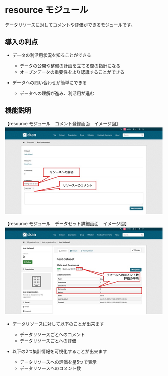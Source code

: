 # resource モジュール

データリソースに対してコメントや評価ができるモジュールです。

## 導入の利点

* データの利活用状況を知ることができる
  * データの公開や整備の計画を立てる際の指針になる
  * オープンデータの重要性をより認識することができる

* データへの問い合わせが簡単にできる
  * データへの理解が進み、利活用が進む

## 機能説明

【resource モジュール　コメント登録画面　イメージ図】  
![resource モジュール　コメント登録画面　イメージ図](../assets/register_resource_comment.jpg)

【resource モジュール　データセット詳細画面　イメージ図】  
![resource モジュール　データセット詳細画面　イメージ図](../assets/dataset_detail_image.jpg)  

* データリソースに対して以下のことが出来ます
  * データリソースごとへのコメント
  * データリソースごとへの評価

* 以下の2つ集計情報を可視化することが出来ます
  * データリソースへの評価を星5つで表示
  * データリソースへのコメント数
